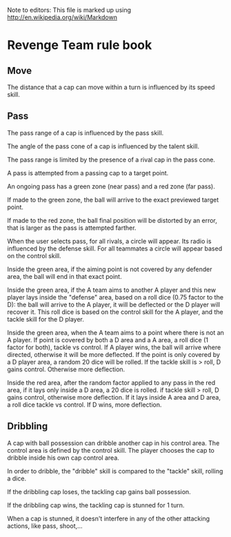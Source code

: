 Note to editors: This file is marked up using
http://en.wikipedia.org/wiki/Markdown

# Revenge Team rule book

## Move

The distance that a cap can move within a turn is influenced by its
speed skill.

## Pass

The pass range of a cap is influenced by the pass skill.

The angle of the pass cone of a cap is influenced by the talent skill.

The pass range is limited by the presence of a rival cap in the pass cone.

A pass is attempted from a passing cap to a target point.

An ongoing pass has a green zone (near pass) and a red zone (far pass).

If made to the green zone, the ball will arrive to the exact previewed target point.

If made to the red zone, the ball final position will be distorted by an error,
that is larger as the pass is attempted farther.

When the user selects pass, for all rivals, a circle will appear. Its
radio is influenced by the defense skill. For all teammates a circle will appear
based on the control skill.

Inside the green area, if the aiming point is not covered by any defender area, the
ball will end in that exact point.

Inside the green area, if the A team aims to another A player and this new player lays
inside the "defense" area, based on a roll dice (0.75 factor to the D): the ball will arrive
to the A player, it will be deflected or the D player will recover it. This roll dice is based
on the control skill for the A player, and the tackle skill for the D player.

Inside the green area, when the A team aims to a point where there is not an A player. If point
is covered by both a D area and a A area, a roll dice (1 factor for both), tackle vs control.
If A player wins, the ball will arrive where directed, otherwise it will be more deflected.
If the point is only covered by a D player area, a random 20 dice will be rolled. If the
tackle skill is > roll, D gains control. Otherwise more deflection.

Inside the red area, after the random factor applied to any pass in the red area, if it lays only
inside a D area, a 20 dice is rolled. if tackle skill > roll, D gains control, otherwise more deflection.
If it lays inside A area and D area, a roll dice tackle vs control. If D wins, more deflection.

## Dribbling

A cap with ball possession can dribble another cap in his control area. The control area is defined by
the control skill. The player chooses the cap to dribble inside his own cap control area.

In order to dribble, the "dribble" skill is compared to the "tackle" skill, rolling a dice.

If the dribbling cap loses, the tackling cap gains ball possession.

If the dribbling cap wins, the tackling cap is stunned for 1 turn.

When a cap is stunned, it doesn't interfere in any of the other attacking actions, like pass, shoot,...